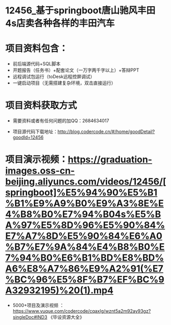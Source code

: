 #   12456_基于springboot唐山驰风丰田4s店卖各种各样的丰田汽车

#   项目资料包含：
*    前后端源代码+SQL脚本
*    开题报告（任务书）+配套论文（一万字两千字以上）+答辩PPT
*   远程调试包运行（toDesk远程控屏调试）
*   一键启动项目（无需搭建复杂环境，双击直接运行）


#   项目资料获取方式
*   需要资料或者有任何问题的加QQ：2684634017

*   项目源代码下载地址：http://blog.codercode.cn/#/home/goodDetail?goodId=12456

#  项目演示视频：https://graduation-images.oss-cn-beijing.aliyuncs.com/videos/12456/[springboot]%E5%94%90%E5%B1%B1%E9%A9%B0%E9%A3%8E%E4%B8%B0%E7%94%B04s%E5%BA%97%E5%8D%96%E5%90%84%E7%A7%8D%E5%90%84%E6%A0%B7%E7%9A%84%E4%B8%B0%E7%94%B0%E6%B1%BD%E8%BD%A6%E8%A7%86%E9%A2%91(%E7%BC%96%E5%8F%B7%EF%BC%9A32932195)%20(1).mp4

*  5000+项目及演示视频 ：https://www.yuque.com/codercode/cqaxlg/wznt5a2m92ay93gz?singleDoc#lND3 《毕设资源大全》
